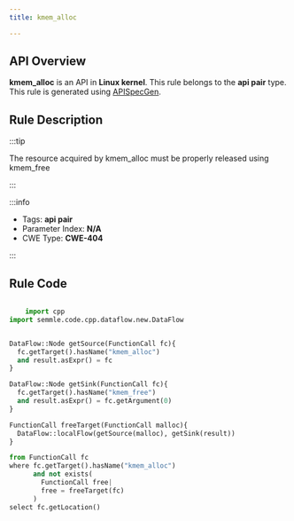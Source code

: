 ```yaml
---
title: kmem_alloc

---
```



## API Overview
**kmem_alloc** is an API in **Linux kernel**. This rule belongs to the **api pair** type. This rule is generated using [APISpecGen](../../tools/APISpecGen).
## Rule Description

:::tip

The resource acquired by kmem_alloc must be properly released using kmem_free

:::

:::info

- Tags: **api pair**
- Parameter Index: **N/A**
- CWE Type: **CWE-404**

:::

## Rule Code
```python

    import cpp
import semmle.code.cpp.dataflow.new.DataFlow


DataFlow::Node getSource(FunctionCall fc){
  fc.getTarget().hasName("kmem_alloc")
  and result.asExpr() = fc
}

DataFlow::Node getSink(FunctionCall fc){
  fc.getTarget().hasName("kmem_free")
  and result.asExpr() = fc.getArgument(0)
}

FunctionCall freeTarget(FunctionCall malloc){
  DataFlow::localFlow(getSource(malloc), getSink(result))
}

from FunctionCall fc
where fc.getTarget().hasName("kmem_alloc")
      and not exists(
        FunctionCall free| 
        free = freeTarget(fc)
      )
select fc.getLocation()

    
```